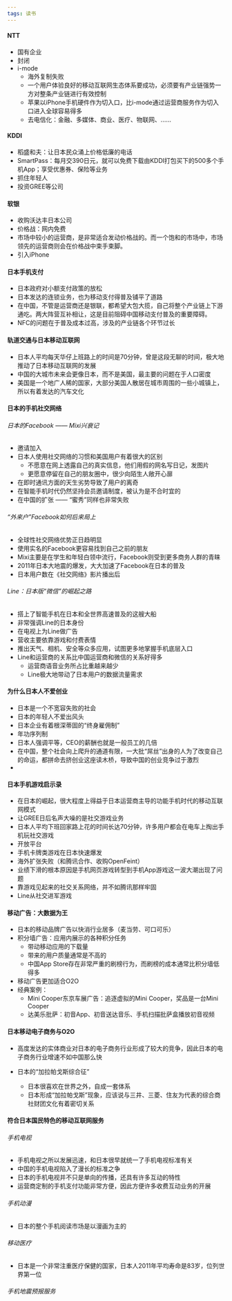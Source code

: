 ```yaml
---
tags: 读书
---
```


#### NTT
* 国有企业
* 封闭
* i-mode
	* 海外复制失败
	* 一个用户体验良好的移动互联网生态体系要成功，必须要有产业链强势一方对整条产业链进行有效控制
	* 苹果以iPhone手机硬件作为切入口，比i-mode通过运营商服务作为切入口进入全球容易得多
	* 去电信化：金融、多媒体、商业、医疗、物联网、......

#### KDDI
* 稻盛和夫：让日本民众涌上价格低廉的电话
* SmartPass：每月交390日元，就可以免费下载由KDDI打包买下的500多个手机App；享受优惠券、保险等业务
* 抓住年轻人
* 投资GREE等公司

#### 软银
* 收购沃达丰日本公司
* 价格战：网内免费
* 市场中较小的运营商，是非常适合发动价格战的。而一个饱和的市场中，市场领先的运营商则会在价格战中束手束脚。
* 引入iPhone


#### 日本手机支付
* 日本政府对小额支付政策的放松
* 日本发达的连锁业务，也为移动支付得普及铺平了道路
* 在中国，不管是运营商还是银联，都希望大包大揽，自己将整个产业链上下游通吃。两大阵营互补相让，这是目前阻碍中国移动支付普及的重要障碍。
* NFC的问题在于普及成本过高，涉及的产业链各个环节过长

#### 轨道交通与日本移动互联网
* 日本人平均每天华仔上班路上的时间是70分钟，曾是这段无聊的时间，极大地推动了日本移动互联网的发展
* 中国的大城市未来会更像日本，而不是美国，最主要的问题在于人口密度
* 美国是一个地广人稀的国家，大部分美国人散居在城市周围的一些小城镇上，所以有着发达的汽车文化

#### 日本的手机社交网络
###### 日本的Facebook —— Mixi兴衰记
* 邀请加入
* 日本人使用社交网络的习惯和美国用户有着很大的区别
    * 不愿意在网上透露自己的真实信息，他们用假的网名写日记，发图片
    * 更愿意停留在自己的朋友圈中，很少向陌生人敞开心扉
* 在即时通讯方面的天生劣势导致了用户的离奇
* 在智能手机时代仍然坚持会员邀请制度，被认为是不合时宜的
* 在中国的扩张 —— “蜜秀”同样也非常失败

###### “外来户”Facebook如何后来局上
* 全球性社交网络优势正日趋明显
* 使用实名的Facebook更容易找到自己之前的朋友
* Mixi主要是在学生和年轻白领中流行，Facebook则受到更多商务人群的青睐
* 2011年日本大地震的爆发，大大加速了Facebook在日本的普及
* 日本用户数在《社交网络》影片播出后

###### Line：日本版“微信”的崛起之路
* 搭上了智能手机在日本和全世界高速普及的这艘大船
* 非常强调Line的日本身份
* 在电视上为Line做广告
* 营收主要依靠游戏和付费表情
* 推出天气、相机、安全等众多应用，试图更多地掌握手机底层入口
* Line和运营商的关系比中国运营商和微信的关系好得多
    * 运营商语音业务所占比重越来越少
    * Line极大地带动了日本用户的数据流量需求

#### 为什么日本人不爱创业
* 日本是一个不宽容失败的社会
* 日本的年轻人不爱出风头
* 日本企业有着根深蒂固的“终身雇佣制”
* 年功序列制
* 日本人强调平等，CEO的薪酬也就是一般员工的几倍
* 在中国，整个社会向上爬升的通道有限，一大批“屌丝”出身的人为了改变自己的命运，都拼命去挤创业这座读木桥，导致中国的创业竞争过于激烈
* 

#### 日本手机游戏启示录
* 在日本的崛起，很大程度上得益于日本运营商主导的功能手机时代的移动互联网模式
* 让GREE日后名声大噪的是社交游戏业务
* 日本人平均下班回家路上花的时间长达70分钟，许多用户都会在电车上掏出手机玩社交游戏
* 开放平台
* 手机卡牌类游戏在日本快速爆发
* 海外扩张失败（和腾讯合作、收购OpenFeint）
* 业绩下滑的根本原因是手机网页游戏转型到手机App游戏这一波大潮出现了问题
* 靠游戏见起来的社交关系网络，并不如腾讯那样牢固
* Line从社交进军游戏

#### 移动广告：大数据为王
* 日本的移动品牌广告以快消行业居多（麦当劳、可口可乐）
* 积分墙广告：应用内展示的各种积分任务
    * 带动移动应用的下载量
    * 带来的用户质量通常是不高的
    * 中国App Store存在非常严重的刷榜行为，而刷榜的成本通常比积分墙低得多
* 移动广告更加适合O2O
* 经典案例：
    * Mini Cooper东京车展广告：追逐虚拟的Mini Cooper，奖品是一台Mini Cooper
    * 达美乐批萨：初音App、初音送达音乐、手机扫描批萨盒播放初音视频

#### 日本移动电子商务与O2O
* 高度发达的实体商业对日本的电子商务行业形成了较大的竞争，因此日本的电子商务行业增速不如中国那么快

* 日本的“加拉帕戈斯综合征”
  * 日本很喜欢在世界之外，自成一套体系
  * 日本形成“加拉帕戈斯”现象，应该说与三井、三菱、住友为代表的综合商社财团文化有着密切关系

#### 符合日本国民特色的移动互联网服务
###### 手机电视
* 手机电视之所以发展迅速，和日本很早就统一了手机电视标准有关
* 中国的手机电视陷入了漫长的标准之争
* 日本的手机电视并不只是单向的传播，还具有许多互动的特性
* 运营商定制的手机支付功能非常方便，因此方便许多收费互动业务的开展

###### 手机动漫
* 日本的整个手机阅读市场是以漫画为主的

###### 移动医疗
* 日本是一个非常注重医疗保健的国家，日本人2011年平均寿命是83岁，位列世界第一位

###### 手机地震预报服务